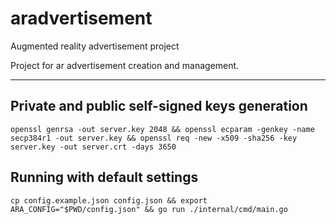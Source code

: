 # aradvertisement
Augmented reality advertisement project

Project for ar advertisement creation and management.  
***

## Private and public self-signed keys generation  
`openssl genrsa -out server.key 2048 && openssl ecparam -genkey -name secp384r1 -out server.key && openssl req -new -x509 -sha256 -key server.key -out server.crt -days 3650`

## Running with default settings  
`cp config.example.json config.json && export ARA_CONFIG="$PWD/config.json" && go run ./internal/cmd/main.go `